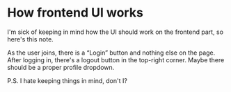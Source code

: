# How frontend UI works
I'm sick of keeping in mind how the UI should work on the frontend part, so here's this note.

As the user joins, there is a “Login” button and nothing else on the page. After logging in, there's a logout button in the top-right corner. Maybe there should be a proper profile dropdown.


P.S. I hate keeping things in mind, don't I?
